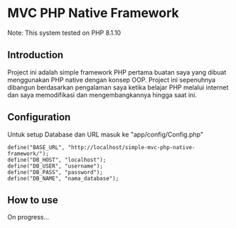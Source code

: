 # MVC PHP Native Framework
Note: This system tested on PHP 8.1.10

## Introduction
Project ini adalah simple framework PHP pertama buatan saya yang dibuat menggunakan PHP native dengan konsep OOP. Project ini sepenuhnya dibangun berdasarkan pengalaman saya ketika belajar PHP melalui internet dan saya memodifikasi dan mengembangkannya hingga saat ini. 

## Configuration
Untuk setup Database dan URL masuk ke "app/config/Config.php"
```
define("BASE_URL", "http://localhost/simple-mvc-php-native-framework/");
define("DB_HOST", "localhost");
define("DB_USER", "username");
define("DB_PASS", "password");
define("DB_NAME", "nama_database");
```

## How to use
On progress...
